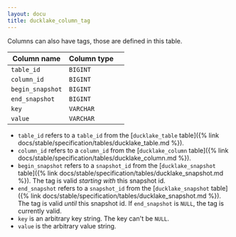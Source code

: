 ```yaml
---
layout: docu
title: ducklake_column_tag
---
```


Columns can also have tags, those are defined in this table.

| Column name      | Column type |             |
| ---------------- | ----------- | ----------- |
| `table_id`       | `BIGINT`    |             |
| `column_id`      | `BIGINT`    |             |
| `begin_snapshot` | `BIGINT`    |             |
| `end_snapshot`   | `BIGINT`    |             |
| `key`            | `VARCHAR`   |             |
| `value`          | `VARCHAR`   |             |

- `table_id` refers to a `table_id` from the [`ducklake_table` table]({% link docs/stable/specification/tables/ducklake_table.md %}). 
- `column_id` refers to a `column_id` from the [`ducklake_column` table]({% link docs/stable/specification/tables/ducklake_column.md %}). 
- `begin_snapshot` refers to a `snapshot_id` from the [`ducklake_snapshot` table]({% link docs/stable/specification/tables/ducklake_snapshot.md %}). The tag is valid *starting with* this snapshot id.
- `end_snapshot` refers to a `snapshot_id` from the [`ducklake_snapshot` table]({% link docs/stable/specification/tables/ducklake_snapshot.md %}). The tag is valid *until* this snapshot id. If `end_snapshot` is `NULL`, the tag is currently valid.
- `key` is an arbitrary key string. The key can't be `NULL`.
- `value` is the arbitrary value string.
